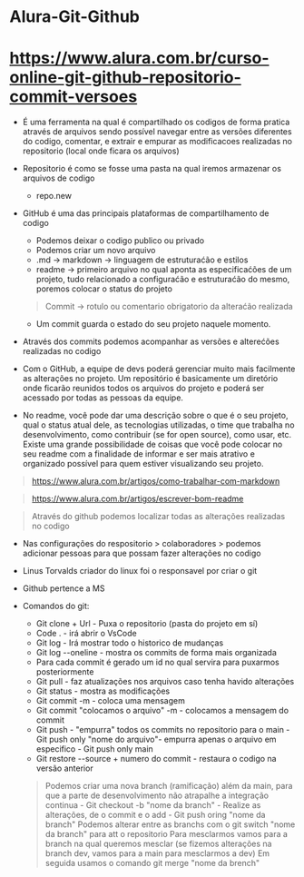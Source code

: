 # Alura-Git-Github

# https://www.alura.com.br/curso-online-git-github-repositorio-commit-versoes

- É uma ferramenta na qual é compartilhado os codigos de forma pratica através de arquivos sendo possível navegar entre as versões diferentes do codigo, comentar, e extrair e empurar as modificacoes realizadas no repositorio (local onde ficara os arquivos)
- Repositorio é como se fosse uma pasta na qual iremos armazenar os arquivos de codigo
    - repo.new
- GitHub é uma das principais plataformas de compartilhamento de codigo
    - Podemos deixar o codigo publico ou privado
    - Podemos criar um novo arquivo
    - .md → markdown → linguagem de estruturaćão e estilos
    - readme → primeiro arquivo no qual aponta as especificaćões de um projeto, tudo relacionado a configuraćão e estruturaćão do mesmo, poremos colocar o status do projeto
    
  > Commit → rotulo ou comentario obrigatorio da alteraćão realizada 
  - Um commit guarda o estado do seu projeto naquele momento. 
  
- Através dos commits podemos acompanhar as versões e alterećões realizadas no codigo
- Com o GitHub, a equipe de devs poderá gerenciar muito mais facilmente as alterações no projeto. Um repositório é basicamente um diretório onde ficarão reunidos todos os arquivos do projeto e poderá ser acessado por todas as pessoas da equipe.
- No readme, você pode dar uma descrição sobre o que é o seu projeto, qual o status atual dele, as tecnologias utilizadas, o time que trabalha no desenvolvimento, como contribuir (se for open source), como usar, etc. Existe uma grande possibilidade de coisas que você pode colocar no seu readme com a finalidade de informar e ser mais atrativo e organizado possível para quem estiver visualizando seu projeto.

> https://www.alura.com.br/artigos/como-trabalhar-com-markdown

> https://www.alura.com.br/artigos/escrever-bom-readme

> Através do github podemos localizar todas as alterações realizadas no codigo

- Nas configurações do respositorio > colaboradores > podemos adicionar pessoas para que possam fazer alterações no codigo 
- Linus Torvalds criador do linux foi o responsavel por criar o git
- Github pertence a MS 
- Comandos do git:
    - Git clone + Url - Puxa o repositorio (pasta do projeto em sí)
    - Code .  - irá abrir o VsCode
    - Git log - Irá mostrar todo o historico de mudanças
    - Git log --oneline - mostra os commits de forma mais organizada
    - Para cada commit é gerado um id no qual servira para puxarmos posteriormente
    - Git pull - faz atualizações nos arquivos caso tenha havido alterações
    - Git status - mostra as modificações
    - Git commit -m - coloca uma mensagem
    - Git commit "colocamos o arquivo" -m - colocamos a mensagem do commit
    - Git push - "empurra" todos os commits no repositorio para o main
            - Git push only "nome do arquivo"- empurra apenas o arquivo em especifico
            - Git push only main
    - Git restore --source + numero do commit - restaura o codigo na versão anterior
    
    > Podemos criar uma nova branch (ramificação) além da main, para que a parte de desenvolvimento não atrapalhe a integração continua
        - Git checkout -b "nome da branch"
        - Realize as alterações, de o commit e o add
        - Git push oring "nome da branch"
    > Podemos alterar entre as branchs com o git switch "nome da branch" para att o repositorio 
    > Para mesclarmos vamos para a branch na qual queremos mesclar (se fizemos alterações na branch dev, vamos para a main para mesclarmos a dev) 
    > Em seguida usamos o comando git merge "nome da brench"
    
